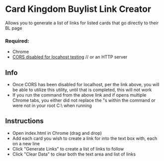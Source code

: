 #  Card Kingdom Buylist Link Creator
Allows you to generate a list of links for listed cards that go directly to their BL page

### Required:
* Chrome
* [CORS disabled for locahost testing](https://medium.com/@siddhartha.ng/disable-cross-origin-on-chrome-for-localhost-c644b131db19) // or an HTTP server

## Info
* Once CORS has been disabled for localhost, per the link above, you will be able to utilize this utility, until that is completed, this will not work
* If you run the command from the above link and if opens multiple Chrome tabs, you either did not replace the "s within the command or were not in your root C:\ when running

## Instructions
* Open index.html in Chrome (drag and drop)
* Add each card you wish to create a link for into the text box with, each on a new line
* Click "Generate Links" to create a list of links to follow
* Click "Clear Data" to clear both the text area and list of links
